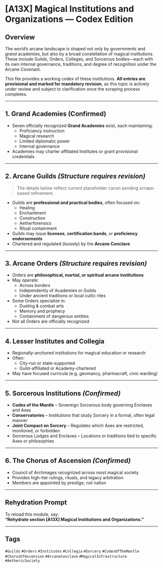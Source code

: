 # [A13X] Magical Institutions and Organizations — Codex Edition

## Overview

The world’s arcane landscape is shaped not only by governments and grand academies, but also by a broad constellation of magical institutions. These include Guilds, Orders, Colleges, and Sorcerous bodies—each with its own internal governance, traditions, and degree of recognition under the Arcane Covenant.

This file provides a working codex of these institutions. **All entries are provisional and marked for mandatory revision**, as this topic is actively under review and subject to clarification once the scraping process completes.

---

## 1. Grand Academies (Confirmed)

- Seven officially recognized **Grand Academies** exist, each maintaining:
  - Proficiency instruction
  - Magical research
  - Limited diplomatic power
  - Internal governance
- Academies may charter affiliated Institutes or grant provisional credentials

---

## 2. Arcane Guilds *(Structure requires revision)*

> The details below reflect current placeholder canon pending scrape-based refinement.

- Guilds are **professional and practical bodies**, often focused on:
  - Healing
  - Enchantment
  - Construction
  - Aetherforensics
  - Ritual containment
- Guilds may issue **licenses**, **certification bands**, or **proficiency endorsements**
- Chartered and regulated (loosely) by the **Arcane Conclave**

---

## 3. Arcane Orders *(Structure requires revision)*

- Orders are **philosophical, martial, or spiritual arcane institutions**
- May operate:
  - Across borders
  - Independently of Academies or Guilds
  - Under ancient traditions or local cultic rites
- Some Orders specialize in:
  - Dueling & combat arts
  - Memory and prophecy
  - Containment of dangerous entities
- Not all Orders are officially recognized

---

## 4. Lesser Institutes and Collegia

- Regionally-anchored institutions for magical education or research
- Often:
  - City-run or state-supported
  - Guild-affiliated or Academy-chartered
- May have focused curricula (e.g. geomancy, pharmacraft, civic warding)

---

## 5. Sorcerous Institutions *(Confirmed)*

- **Codex of the Mantle** – Sovereign Sorcerous body governing Enclaves and Axes
- **Conservatories** – Institutions that study Sorcery in a formal, often legal manner
- **Joint Compact on Sorcery** – Regulates which Axes are restricted, monitored, or forbidden
- Sorcerous Lodges and Enclaves – Locations or traditions tied to specific Axes or philosophies

---

## 6. The Chorus of Ascension *(Confirmed)*

- Council of Archmages recognized across most magical society
- Provides high-tier rulings, rituals, and legacy arbitration
- Members are appointed by prestige, not nation

---

## Rehydration Prompt

To reload this module, say:  
**“Rehydrate section [A13X] Magical Institutions and Organizations.”**

---

## Tags  
`#Guilds` `#Orders` `#Institutes` `#Collegia` `#Sorcery` `#CodexOfTheMantle` `#ChorusOfAscension` `#ArcaneConclave` `#MagicalInfrastructure` `#AethericSociety`